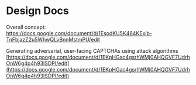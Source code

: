 # Design Docs

Overall concept:
https://docs.google.com/document/d/1EsodKU5K464KExib-TnFbjazZ2u5WhwQLvBnnMstmPU/edit

Generating adversarial, user-facing CAPTCHAs using attack algorithms  
[https://docs.google.com/document/d/1EKpHGac4gsrhWMj0AHQGVF7UdrhOnW6g4p4h93ISDPI/edit](https://docs.google.com/document/d/1EKpHGac4gsrhWMj0AHQGVF7UdrhOnW6g4p4h93ISDPI/edit)
